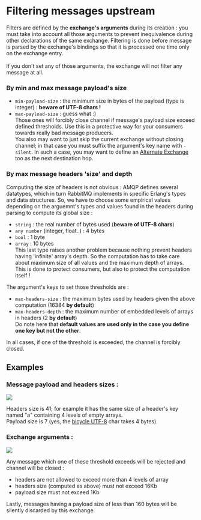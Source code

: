 # Filtering messages upstream

Filters are defined by the **exchange's arguments** during its creation : you must take into account all those arguments to prevent inequivalence during other declarations of the same exchange. Filtering is done before message is parsed by the exchange's bindings so that it is processed one time only on the exchange entry.<br/>
<br/>If you don't set any of those arguments, the exchange will not filter any message at all.


### By min and max message payload's size

* `min-payload-size` : the minimum size in bytes of the payload (type is integer) : **beware of UTF-8 chars !**
* `max-payload-size` : guess what :)<br/>
Those ones will forcibly close channel if message's payload size exceed defined thresholds. Use this in a protective way for your consumers towards really bad message producers.<br/>
You also may want to just skip the current exchange without closing channel; in that case you must suffix the argument's key name with `-silent`. In such a case, you may want to define an [Alternate Exchange](https://www.rabbitmq.com/ae.html) too as the next destination hop.



### By max message headers 'size' and depth

Computing the size of headers is not obvious : AMQP defines several datatypes, which in turn RabbitMQ implements in specific Erlang's types and data structures. So, we have to choose some empirical values depending on the arguemnt's types and values found in the headers during parsing to compute its global size :
* `string` : the real number of bytes used (**beware of UTF-8 chars**)
* `any number` (integer, float..) : 4 bytes
* `bool` : 1 byte
* `array` : 10 bytes<br/>
This last type raises another problem because nothing prevent headers having 'infinite' array's depth. So the computation has to take care about maximum size of all values and the maximum depth of arrays. This is done to protect consumers, but also to protect the computation itself !<br/>

The argument's keys to set those thresholds are :
* `max-headers-size` : the maximum bytes used by headers given the above computation (16384 **by default**)
* `max-headers-depth` : the maximum number of embedded levels of arrays in headers (2 **by default**)<br/>
Do note here that **default values are used only in the case you define one key but not the other**.

In all cases, if one of the threshold is exceeded, the channel is forcibly closed.


## Examples

### Message payload and headers sizes :
![](https://sylvain-hh.github.io/rabbitmq-open-exchange/imgs/message_sizes.png)<br/>

Headers size is 41; for example it has the same size of a header's key named "a" containing 4 levels of empty arrays.<br>
Payload size is 7 (yes, the [bicycle UTF-8](https://graphemica.com/%F0%9F%9A%B2) char takes 4 bytes).<br/>

### Exchange arguments :
![](https://sylvain-hh.github.io/rabbitmq-open-exchange/imgs/exchange_filters.png)<br/>

Any message which one of these threshold exceeds will be rejected and channel will be closed :
* headers are not allowed to exceed more than 4 levels of array
* headers size (computed as above) must not exceed 16Kb
* payload size must not exceed 1Kb<br/>

Lastly, messages having a payload size of less than 160 bytes will be silently discarded by this exchange.


